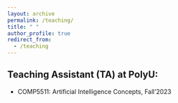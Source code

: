 ```yaml
---
layout: archive
permalink: /teaching/
title: " "
author_profile: true
redirect_from:
  - /teaching
---
```


## Teaching Assistant (TA) at PolyU:
+ COMP5511: Artificial Intelligence Concepts, Fall’2023
